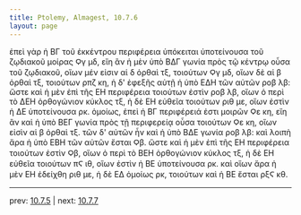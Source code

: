 ```yaml
---
title: Ptolemy, Almagest, 10.7.6
layout: page
---
```


ἐπεὶ γὰρ ἡ ΒΓ τοῦ ἐκκέντρου περιφέρεια ὑπόκειται ὑποτείνουσα τοῦ ζῳδιακοῦ μοίρας Ϙγ μδ, εἴη ἂν ἡ μὲν ὑπὸ ΒΔΓ γωνία πρὸς τῷ κέντρῳ οὖσα τοῦ ζῳδιακοῦ, οἵων μέν εἰσιν αἱ δ ὀρθαὶ τξ, τοιούτων Ϙγ μδ, οἵων δὲ αἱ β ὀρθαὶ τξ, τοιούτων ρπζ κη, ἡ δ' ἐφεξῆς αὐτῇ ἡ ὑπὸ ΕΔΗ τῶν αὐτῶν ροβ λβ: ὥστε καὶ ἡ μὲν ἐπὶ τῆς ΕΗ περιφέρεια τοιούτων ἐστὶν ροβ λβ, οἵων ὁ περὶ τὸ ΔΕΗ ὀρθογώνιον κύκλος τξ, ἡ δὲ ΕΗ εὐθεῖα τοιούτων ριθ με, οἵων ἐστὶν ἡ ΔΕ ὑποτείνουσα ρκ. ὁμοίως, ἐπεὶ ἡ ΒΓ περιφέρειά ἐστι μοιρῶν Ϙε κη, εἴη ἂν καὶ ἡ ὑπὸ ΒΕΓ γωνία πρὸς τῇ περιφερείᾳ οὖσα τοιούτων Ϙε κη, οἵων εἰσὶν αἱ β ὀρθαὶ τξ. τῶν δ' αὐτῶν ἦν καὶ ἡ ὑπὸ ΒΔΕ γωνία ροβ λβ: καὶ λοιπὴ ἄρα ἡ ὑπὸ ΕΒΗ τῶν αὐτῶν ἔσται Ϙβ. ὥστε καὶ ἡ μὲν ἐπὶ τῆς ΕΗ περιφέρεια τοιούτων ἐστὶν Ϙβ, οἵων ὁ περὶ τὸ ΒΕΗ ὀρθογώνιον κύκλος τξ, ἡ δὲ ΕΗ εὐθεῖα τοιούτων πϚ ιθ, οἵων ἐστὶν ἡ ΒΕ ὑποτείνουσα ρκ. καὶ οἵων ἄρα ἡ μὲν ΕΗ ἐδείχθη ριθ με, ἡ δὲ ΕΔ ὁμοίως ρκ, τοιούτων καὶ ἡ ΒΕ ἔσται ρξϚ κθ. 

---

prev: [10.7.5](../10.7.5/) | next: [10.7.7](../10.7.7/)

